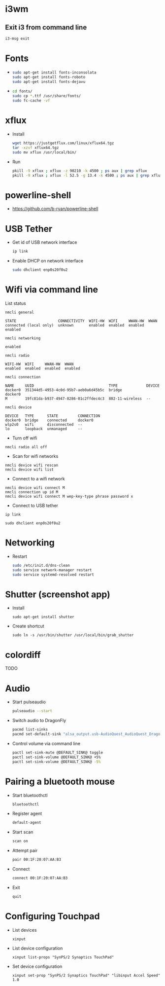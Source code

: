 # i3wm

## Exit i3 from command line

```bash
i3-msg exit
```

# Fonts

* ```bash
  sudo apt-get install fonts-inconsolata
  sudo apt-get install fonts-roboto
  sudo apt-get install fonts-dejavu
  ```

* ```bash
  cd fonts/
  sudo cp *.ttf /usr/share/fonts/
  sudo fc-cache -vf
  ```

# xflux

* Install  
  ```bash
  wget https://justgetflux.com/linux/xflux64.tgz
  tar -xzvf xflux64.tgz
  sudo mv xflux /usr/local/bin/
  ```

* Run
  ```bash
  pkill -9 xflux ; xflux -z 90210 -k 4500 ; ps aux | grep xflux
  pkill -9 xflux ; xflux -l 52.5 -g 13.4 -k 4500 ; ps aux | grep xflux
  ```

# powerline-shell

* https://github.com/b-ryan/powerline-shell


# USB Tether

* Get id of USB network interface  
  ```bash
  ip link
  ``` 

* Enable DHCP on network interface  
  ```bash
  sudo dhclient enp0s20f0u2
  ```

# Wifi via command line

List status

```
nmcli general
```
```
STATE                   CONNECTIVITY  WIFI-HW  WIFI     WWAN-HW  WWAN    
connected (local only)  unknown       enabled  enabled  enabled  enabled 
```

```
nmcli networking
```
```
enabled
```

```
nmcli radio
```
```
WIFI-HW  WIFI     WWAN-HW  WWAN    
enabled  enabled  enabled  enabled 
```

```
nmcli connection
```
```
NAME     UUID                                  TYPE             DEVICE  
docker0  351344d5-4953-4c0d-95b7-aeb0a6d45b5c  bridge           docker0 
M        19fc81da-b937-4947-8286-01c2ffdec4c3  802-11-wireless  --      
```

```
nmcli device
```
```
DEVICE   TYPE      STATE         CONNECTION 
docker0  bridge    connected     docker0    
wlp2s0   wifi      disconnected  --         
lo       loopback  unmanaged     --       
```

* Turn off wifi

```
nmcli radio all off
```

* Scan for wifi networks
```
nmcli device wifi rescan
nmcli device wifi list
```

* Connect to a wifi network
```
nmcli device wifi connect M
nmcli connection up id M
nmcli device wifi connect M wep-key-type phrase password x
```

* Connect to USB tether
```
ip link

sudo dhclient enp0s20f0u2
```

# Networking

* Restart
  ```bash
  sudo /etc/init.d/dns-clean
  sudo service network-manager restart
  sudo service systemd-resolved restart
  ```

# Shutter (screenshot app)

* Install  
  ```
  sudo apt-get install shutter
  ```

* Create shortcut  
  ```
  sudo ln -s /usr/bin/shutter /usr/local/bin/grab_shutter
  ```

# colordiff

TODO


# Audio

* Start pulseaudio
  ```bash
  pulseaudio --start
  ```

* Switch audio to DragonFly
  ```bash
  pacmd list-sinks
  pacmd set-default-sink "alsa_output.usb-AudioQuest_AudioQuest_DragonFly_Black_v1.5_AQDFBL0100101010-01.analog-stereo"
  ```

* Control volume via command line
  ```bash
  pactl set-sink-mute @DEFAULT_SINK@ toggle
  pactl set-sink-volume @DEFAULT_SINK@ +5%   
  pactl set-sink-volume @DEFAULT_SINK@ -5%
  ```

# Pairing a bluetooth mouse

* Start bluetoothctl
  ```bash
  bluetoothctl
  ```

* Register agent
  ```bash
  default-agent
  ```

* Start scan
  ```bash
  scan on
  ```

* Attempt pair
  ```bash
  pair 00:1F:20:07:AA:B3
  ```

* Connect
  ```bash
  connect 00:1F:20:07:AA:B3
  ```

* Exit
  ```bash
  quit
  ```

# Configuring Touchpad

* List devices  
  ```
  xinput
  ```

* List device configuration  
  ```
  xinput list-props "SynPS/2 Synaptics TouchPad"
  ```

* Set device configuration  
  ```
  xinput set-prop "SynPS/2 Synaptics TouchPad" "libinput Accel Speed" 1.0
  ```

